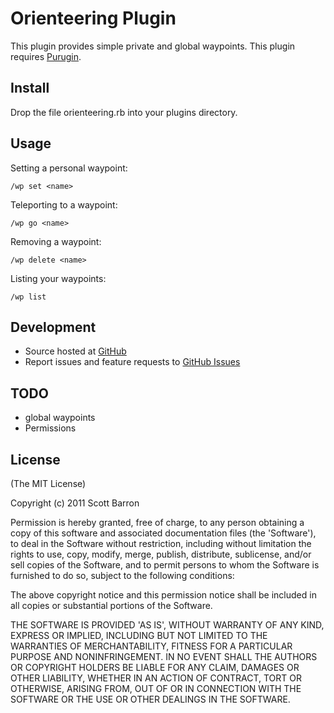 # Orienteering Plugin

This plugin provides simple private and global waypoints.
This plugin requires [Purugin](https://github.com/enebo/Purugin).

## Install

Drop the file orienteering.rb into your plugins directory.

## Usage
Setting a personal waypoint:
```
/wp set <name>
```

Teleporting to a waypoint:
```
/wp go <name>
```

Removing a waypoint:
```
/wp delete <name>
```

Listing your waypoints:
```
/wp list
```

## Development

- Source hosted at [GitHub](https://github.com/psix/orienteering)
- Report issues and feature requests to [GitHub Issues](https://github.com/psix/orienteering/issues)


## TODO
- global waypoints
- Permissions


## License

(The MIT License)

Copyright (c) 2011 Scott Barron

Permission is hereby granted, free of charge, to any person obtaining
a copy of this software and associated documentation files (the
'Software'), to deal in the Software without restriction, including
without limitation the rights to use, copy, modify, merge, publish,
distribute, sublicense, and/or sell copies of the Software, and to
permit persons to whom the Software is furnished to do so, subject to
the following conditions:

The above copyright notice and this permission notice shall be
included in all copies or substantial portions of the Software.

THE SOFTWARE IS PROVIDED 'AS IS', WITHOUT WARRANTY OF ANY KIND,
EXPRESS OR IMPLIED, INCLUDING BUT NOT LIMITED TO THE WARRANTIES OF
MERCHANTABILITY, FITNESS FOR A PARTICULAR PURPOSE AND NONINFRINGEMENT.
IN NO EVENT SHALL THE AUTHORS OR COPYRIGHT HOLDERS BE LIABLE FOR ANY
CLAIM, DAMAGES OR OTHER LIABILITY, WHETHER IN AN ACTION OF CONTRACT,
TORT OR OTHERWISE, ARISING FROM, OUT OF OR IN CONNECTION WITH THE
SOFTWARE OR THE USE OR OTHER DEALINGS IN THE SOFTWARE.
